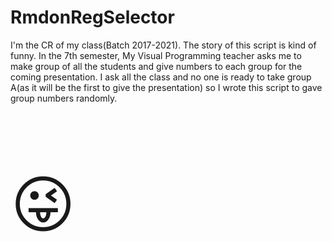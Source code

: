 # RmdonRegSelector

I'm the CR of my class(Batch 2017-2021). The story of this script is kind of funny. In the 7th semester, My Visual Programming teacher asks me to make group of all the students and give numbers to each group for the coming presentation. I ask all the class and no one is ready to take group A(as it will be the first to give the presentation) so I wrote this script to gave group numbers randomly.<p style="font-size:100px">&#128540;</p>
